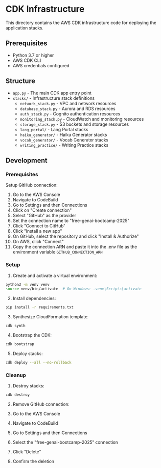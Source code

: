# CDK Infrastructure

This directory contains the AWS CDK infrastructure code for deploying the application stacks.

## Prerequisites

- Python 3.7 or higher
- AWS CDK CLI
- AWS credentials configured

## Structure

- `app.py` - The main CDK app entry point
- `stacks/` - Infrastructure stack definitions
  - `network_stack.py` - VPC and network resources
  - `database_stack.py` - Aurora and RDS resources  
  - `auth_stack.py` - Cognito authentication resources
  - `monitoring_stack.py` - CloudWatch and monitoring resources
  - `storage_stack.py` - S3 buckets and storage resources
  - `lang_portal/` - Lang Portal stacks
  - `haiku_generator/` - Haiku Generator stacks
  - `vocab_generator/` - Vocab Generator stacks
  - `writing_practice/` - Writing Practice stacks

## Development

### Prerequisites

Setup GitHub connection:

1. Go to the AWS Console
2. Navigate to CodeBuild
3. Go to Settings and then Connections
4. Click on "Create connection"
5. Select "GitHub" as the provider
6. Set the connection name to "free-genai-bootcamp-2025"
7. Click "Connect to GitHub"
8. Click "Install a new app"
9. On GitHub, select the repository and click "Install & Authorize"
10. On AWS, click "Connect"
11. Copy the connection ARN and paste it into the .env file as the environment variable `GITHUB_CONNECTION_ARN`

### Setup

1. Create and activate a virtual environment:
```bash
python3 -m venv venv
source venv/bin/activate  # On Windows: .venv\Scripts\activate
```

2. Install dependencies:
```bash
pip install -r requirements.txt
```

3. Synthesize CloudFormation template:
```bash 
cdk synth
```

4. Bootstrap the CDK:
```bash
cdk bootstrap
```

5. Deploy stacks:
```bash
cdk deploy --all --no-rollback
```

### Cleanup

1. Destroy stacks:
```bash
cdk destroy
```

2. Remove GitHub connection:

  1. Go to the AWS Console
  2. Navigate to CodeBuild
  3. Go to Settings and then Connections
  4. Select the "free-genai-bootcamp-2025" connection
  5. Click "Delete"
  6. Confirm the deletion
  
